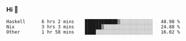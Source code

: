 ### Hi 👋

<!--START_SECTION:waka-->

```text
Haskell      6 hrs 2 mins    ████████████▒░░░░░░░░░░░░   48.98 %
Nix          3 hrs 3 mins    ██████▒░░░░░░░░░░░░░░░░░░   24.88 %
Other        1 hr 58 mins    ████░░░░░░░░░░░░░░░░░░░░░   16.02 %
```

<!--END_SECTION:waka-->
